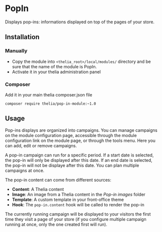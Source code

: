 # PopIn

Displays pop-ins: informations displayed on top of the pages of your store.

## Installation

### Manually

* Copy the module into ```<thelia_root>/local/modules/``` directory and be sure that the name of the module is PopIn.
* Activate it in your thelia administration panel

### Composer

Add it in your main thelia composer.json file

```
composer require thelia/pop-in-module:~1.0
```

## Usage

Pop-ins displays are organized into campaigns. You can manage campaigns on the module configuration page,
accessible through the module configuration link on the module page, or through the tools menu.
Here you can add, edit or remove campaigns.

A pop-in campaign can run for a specific period.
If a start date is selected, the pop-in will only be displayed after this date.
If an end date is selected, the pop-in will not be displaye after this date.
You can plan multiple campaigns at once.

The pop-in content can come from different sources:
 
 - **Content**: A Thelia content
 - **Image**: An image from a Thelia content in the *Pop-in images* folder
 - **Template**: A custom template in your front-office theme
 - **Hook**: The `pop-in.content` hook will be called to render the pop-in

The currently running campaign will be displayed to your visitors the first time they visit a page of your store
(if you configure multiple campaign running at once, only the one created first will run).
